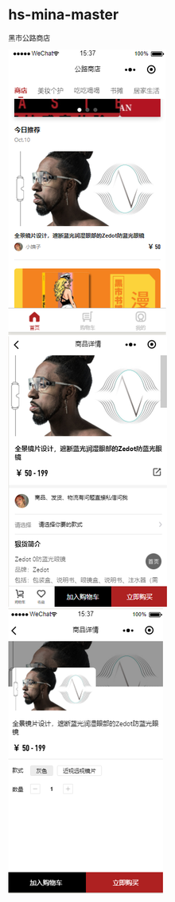 # hs-mina-master
黑市公路商店
<p >
	<a><img src="img/a.png"/></a>
  	<a><img src="img/b.png"/></a>
	<a><img src="img/c.png"/></a>

</p>
